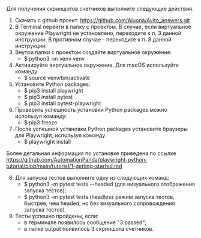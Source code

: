Для получения скриншотов счетчиков выполните следующие действия.
1. Скачать с github проект: https://github.com/Aluona/Avito_answers.git
2. В Terminal перейти в папку с проектом.
В случае, если виртуальное окружение Playwright не установлено, переходите к п. 3 данной инструкции. В противном случае - переходите к п. 8 данной инструкции.
3. Внутри папки с проектом создайте виртуальное окружение:
    - $ python3 -m venv venv
4. Активируйте виртуальное окружение. Для macOS используйте команду:
    -  $ source venv/bin/activate
5. Установите Python packages:
    - $ pip3 install playwright
    - $ pip3 install pytest
    - $ pip3 install pytest-playwright
6. Проверить успешность установки Python packages можно используя команду: 
    - $ pip3 freeze
7. После успешной установки Python packages установите браузеры для Playwright, используя команду:
    - $ playwright install
    
Более детальная информация по установке приведена по ссылке https://github.com/AutomationPanda/playwright-python-tutorial/blob/main/tutorial/1-getting-started.md

8. Для запуска тестов выполните одну из следующих команд:
    - $ python3 -m pytest tests --headed (для визуального отображения запуска тестов);
    - $ python3 -m pytest tests  (headless режим запуска тестов, быстрее, чем headed, но без визуального сопровождения запуска тестов).
9. Тесты успешно пройдены, если:
    - в терминале появилось сообщение "3 passed";
    - в папке output появилось 3 скриншота счетчиков.
